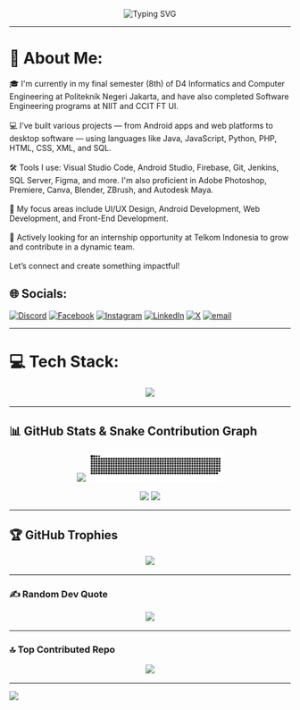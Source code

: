<p align="center">
  <img src="https://readme-typing-svg.demolab.com?font=Fira+Code&duration=3000&pause=500&color=3DF7E9&center=true&vCenter=true&width=800&lines=Hi+there!+I'm+Muhamad+Adli+%F0%9F%91%8B;Final+Year+Informatics+Student+at+PNJ;Android+%7C+Web+%7C+Front-End+Developer;Let's+Build+Something+Impactful+Together!+%F0%9F%9A%80" alt="Typing SVG" />
</p>

---

# 💫 About Me:
🎓 I'm currently in my final semester (8th) of D4 Informatics and Computer Engineering at Politeknik Negeri Jakarta, and have also completed Software Engineering programs at NIIT and CCIT FT UI.<br><br>💻 I’ve built various projects — from Android apps and web platforms to desktop software — using languages like Java, JavaScript, Python, PHP, HTML, CSS, XML, and SQL.<br><br>🛠️ Tools I use: Visual Studio Code, Android Studio, Firebase, Git, Jenkins, SQL Server, Figma, and more. I'm also proficient in Adobe Photoshop, Premiere, Canva, Blender, ZBrush, and Autodesk Maya.<br><br>📱 My focus areas include UI/UX Design, Android Development, Web Development, and Front-End Development.<br><br>🚀 Actively looking for an internship opportunity at Telkom Indonesia to grow and contribute in a dynamic team.<br><br>Let’s connect and create something impactful!

## 🌐 Socials:
[![Discord](https://img.shields.io/badge/Discord-%237289DA.svg?logo=discord&logoColor=white)](https://discord.gg/adleeee#0459) 
[![Facebook](https://img.shields.io/badge/Facebook-%231877F2.svg?logo=Facebook&logoColor=white)](https://fb.com/muhamad%20adli) 
[![Instagram](https://img.shields.io/badge/Instagram-%23E4405F.svg?logo=Instagram&logoColor=white)](https://instagram.com/adlidarwis_/) 
[![LinkedIn](https://img.shields.io/badge/LinkedIn-%230077B5.svg?logo=linkedin&logoColor=white)](https://www.linkedin.com/in/muhamad-adli-1ba8b726b/) 
[![X](https://img.shields.io/badge/X-black.svg?logo=X&logoColor=white)](https://twitter.com/xsadrace) 
[![email](https://img.shields.io/badge/Email-D14836?logo=gmail&logoColor=white)](mailto:muhammadadli180603@gmail.com) 

---

# 💻 Tech Stack:
<p align="center">
  <img src="https://skillicons.dev/icons?i=java,js,python,php,html,css,kotlin,nodejs,git,github,gitlab,firebase,react,docker,mysql,figma,ps,pr,ae,xd,blender,zbrush,maya,linux,gcp,jenkins,phpstorm,vscode,androidstudio" />
</p>

---

## 📊 GitHub Stats & Snake Contribution Graph
<p align="center">
  <img src="https://github-readme-stats.vercel.app/api?username=adlidarwis&theme=gotham&hide_border=false&include_all_commits=true&count_private=true" width="48%"/>
  <img alt="github contribution grid snake animation" src="https://raw.githubusercontent.com/platane/snk/output/github-contribution-grid-snake.svg" style="visibility:visible;max-width:100%;" width="48%"/>
</p>

<p align="center">
  <img src="https://nirzak-streak-stats.vercel.app/?user=adlidarwis&theme=gotham&hide_border=false" width="48%"/>
  <img src="https://github-readme-stats.vercel.app/api/top-langs/?username=adlidarwis&theme=gotham&hide_border=false&include_all_commits=true&count_private=true&layout=compact" width="48%"/>
</p>

---

## 🏆 GitHub Trophies
<p align="center">
  <img src="https://github-profile-trophy.vercel.app/?username=adlidarwis&theme=radical&no-frame=false&no-bg=true&margin-w=4"/>
</p>

---

### ✍️ Random Dev Quote
<p align="center">
  <img src="https://quotes-github-readme.vercel.app/api?type=horizontal&theme=radical"/>
</p>

---

### 🔝 Top Contributed Repo
<p align="center">
  <img src="https://github-contributor-stats.vercel.app/api?username=adlidarwis&limit=5&theme=dark&combine_all_yearly_contributions=true" />
</p>

---

[![](https://visitcount.itsvg.in/api?id=adlidarwis&icon=0&color=0)](https://visitcount.itsvg.in)
